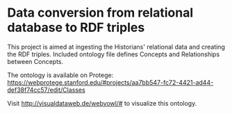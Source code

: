 # Data conversion from relational database to RDF triples

This project is aimed at ingesting the Historians' relational data and creating the RDF triples. Included ontology file defines Concepts and Relationships between Concepts. 

The ontology is available on Protege: <https://webprotege.stanford.edu/#projects/aa7bb547-fc72-4421-ad44-def38f74cc57/edit/Classes>

Visit <http://visualdataweb.de/webvowl/#> to visualize this ontology.
